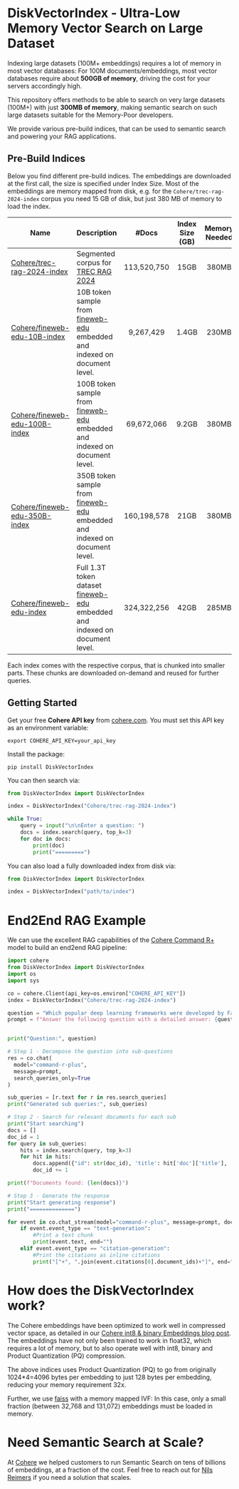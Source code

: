 # DiskVectorIndex - Ultra-Low Memory Vector Search on Large Dataset

Indexing large datasets (100M+ embeddings) requires a lot of memory in most vector databases: For 100M documents/embeddings, most vector databases require about **500GB of memory**, driving the cost for your servers accordingly high.

This repository offers methods to be able to search on very large datasets (100M+) with just **300MB of memory**, making semantic search on such large datasets suitable for the Memory-Poor developers.

We provide various pre-build indices, that can be used to semantic search and powering your RAG applications.

## Pre-Build Indices

Below you find different pre-build indices. The embeddings are downloaded at the first call, the size is specified under Index Size. Most of the embeddings are memory mapped from disk, e.g. for the `Cohere/trec-rag-2024-index` corpus you need 15 GB of disk, but just 380 MB of memory to load the index.

| Name | Description | #Docs | Index Size (GB) | Memory Needed |
| --- | --- | :---: | :---: | :---: | 
|  [Cohere/trec-rag-2024-index](https://huggingface.co/datasets/Cohere/trec-rag-2024-index) | Segmented corpus for [TREC RAG 2024](https://trec-rag.github.io/annoucements/2024-corpus-finalization/) | 113,520,750 | 15GB | 380MB |
| [Cohere/fineweb-edu-10B-index](https://huggingface.co/datasets/Cohere/fineweb-edu-10B-index)  | 10B token sample from [fineweb-edu](https://huggingface.co/datasets/HuggingFaceFW/fineweb-edu) embedded and indexed on document level. | 9,267,429 | 1.4GB | 230MB |
| [Cohere/fineweb-edu-100B-index](https://huggingface.co/datasets/Cohere/fineweb-edu-100B-index)  | 100B token sample from [fineweb-edu](https://huggingface.co/datasets/HuggingFaceFW/fineweb-edu) embedded and indexed on document level. | 69,672,066 | 9.2GB | 380MB
| [Cohere/fineweb-edu-350B-index](https://huggingface.co/datasets/Cohere/fineweb-edu-350B-index)  | 350B token sample from [fineweb-edu](https://huggingface.co/datasets/HuggingFaceFW/fineweb-edu) embedded and indexed on document level. | 160,198,578 | 21GB | 380MB
| [Cohere/fineweb-edu-index](https://huggingface.co/datasets/Cohere/fineweb-edu-index) | Full 1.3T token dataset [fineweb-edu](https://huggingface.co/datasets/HuggingFaceFW/fineweb-edu) embedded and indexed on document level. | 324,322,256 | 42GB | 285MB


Each index comes with the respective corpus, that is chunked into smaller parts. These chunks are downloaded on-demand and reused for further queries.

## Getting Started

Get your free **Cohere API key** from [cohere.com](https://cohere.com). You must set this API key as an environment variable: 
```
export COHERE_API_KEY=your_api_key
```

Install the package:
```
pip install DiskVectorIndex
```

You can then search via:
```python
from DiskVectorIndex import DiskVectorIndex

index = DiskVectorIndex("Cohere/trec-rag-2024-index")

while True:
    query = input("\n\nEnter a question: ")
    docs = index.search(query, top_k=3)
    for doc in docs:
        print(doc)
        print("=========")
```


You can also load a fully downloaded index from disk via:
```python
from DiskVectorIndex import DiskVectorIndex

index = DiskVectorIndex("path/to/index")
```

# End2End RAG Example

We can use the excellent RAG capabilities of the [Cohere Command R+](https://docs.cohere.com/docs/retrieval-augmented-generation-rag) model to build an end2end RAG pipeline:

```python
import cohere
from DiskVectorIndex import DiskVectorIndex
import os 
import sys 

co = cohere.Client(api_key=os.environ["COHERE_API_KEY"])
index = DiskVectorIndex("Cohere/trec-rag-2024-index")

question = "Which popular deep learning frameworks were developed by Facebook and Google? What are their differences?"
prompt = f"Answer the following question with a detailed answer: {question}"


print("Question:", question)

# Step 1 - Decompose the question into sub-questions
res = co.chat(
  model="command-r-plus",
  message=prompt,
  search_queries_only=True
)

sub_queries = [r.text for r in res.search_queries]
print("Generated sub queries:", sub_queries)

# Step 2 - Search for relevant documents for each sub 
print("Start searching")
docs = []
doc_id = 1
for query in sub_queries:
    hits = index.search(query, top_k=3)
    for hit in hits:
        docs.append({"id": str(doc_id), 'title': hit['doc']['title'], 'snippet': hit['doc']['segment']})
        doc_id += 1

print(f"Documents found: {len(docs)}")

# Step 3 - Generate the response
print("Start generating response")
print("==============")

for event in co.chat_stream(model="command-r-plus", message=prompt, documents=docs, citation_quality="fast"):
    if event.event_type == "text-generation":
        #Print a text chunk
        print(event.text, end="")
    elif event.event_type == "citation-generation":
        #Print the citations as inline citations
        print("["+", ".join(event.citations[0].document_ids)+"]", end="")
```

# How does the DiskVectorIndex work?
The Cohere embeddings have been optimized to work well in compressed vector space, as detailed in our [Cohere int8 & binary Embeddings blog post](https://cohere.com/blog/int8-binary-embeddings). The embeddings have not only been trained to work in float32, which requires a lot of memory, but to also operate well with int8, binary and Product Quantization (PQ) compression.

The above indices uses Product Quantization (PQ) to go from originally 1024*4=4096 bytes per embedding to just 128 bytes per embedding, reducing your memory requirement 32x.

Further, we use [faiss](https://github.com/facebookresearch/faiss) with a memory mapped IVF: In this case, only a small fraction (between 32,768 and 131,072) embeddings must be loaded in memory. 


# Need Semantic Search at Scale?

At [Cohere](https://cohere.com) we helped customers to run Semantic Search on tens of billions of embeddings, at a fraction of the cost. Feel free to reach out for [Nils Reimers](mailto:nils@cohere.com) if you need a solution that scales.
